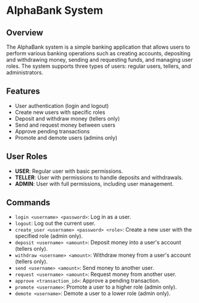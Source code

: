# AlphaBank System

## Overview
The AlphaBank system is a simple banking application that allows users to perform various banking operations such as creating accounts, depositing and withdrawing money, sending and requesting funds, and managing user roles. The system supports three types of users: regular users, tellers, and administrators.

## Features
- User authentication (login and logout)
- Create new users with specific roles
- Deposit and withdraw money (tellers only)
- Send and request money between users
- Approve pending transactions
- Promote and demote users (admins only)

## User Roles
- **USER**: Regular user with basic permissions.
- **TELLER**: User with permissions to handle deposits and withdrawals.
- **ADMIN**: User with full permissions, including user management.

## Commands
- `login <username> <password>`: Log in as a user.
- `logout`: Log out the current user.
- `create_user <username> <password> <role>`: Create a new user with the specified role (admin only).
- `deposit <username> <amount>`: Deposit money into a user's account (tellers only).
- `withdraw <username> <amount>`: Withdraw money from a user's account (tellers only).
- `send <username> <amount>`: Send money to another user.
- `request <username> <amount>`: Request money from another user.
- `approve <transaction_id>`: Approve a pending transaction.
- `promote <username>`: Promote a user to a higher role (admin only).
- `demote <username>`: Demote a user to a lower role (admin only).